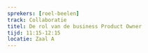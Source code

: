 ```yaml
---
sprekers: [roel-beelen]
track: Collaboratie
titel: De rol van de business Product Owner
tijd: 11:15-12:15
locatie: Zaal A
---
```

